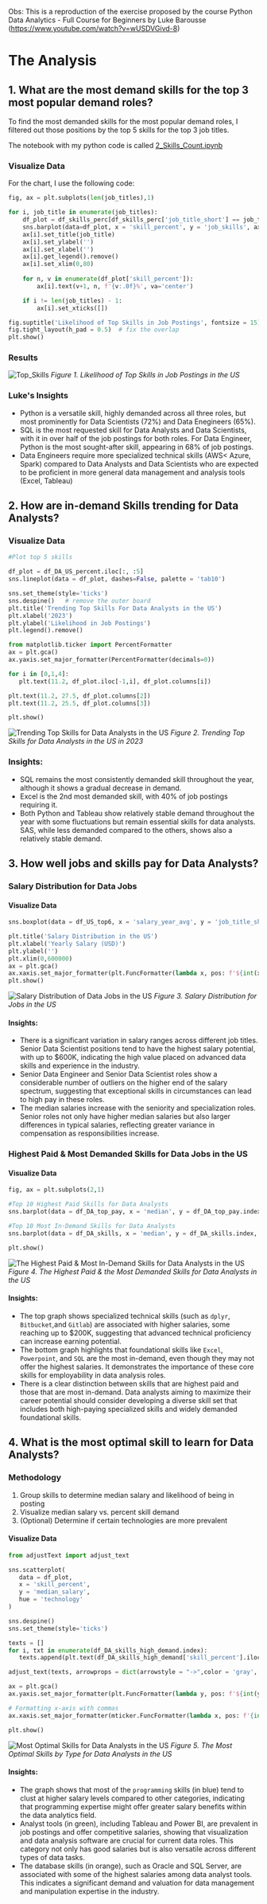 Obs: This is a reproduction of the exercise proposed by the course Python Data Analytics - Full Course for Beginners by Luke Barousse (https://www.youtube.com/watch?v=wUSDVGivd-8)

# The Analysis

## 1. What are the most demand skills for the top 3 most popular demand roles?
To find the most demanded skills for the most popular demand roles, I filtered out those positions by the top 5 skills for the top 3 job titles. 

The notebook with my python code is called [2_Skills_Count.ipynb](3_Project\2_Skills_Count.ipynb)

### Visualize Data
For the chart, I use the following code:

```python
fig, ax = plt.subplots(len(job_titles),1)

for i, job_title in enumerate(job_titles):
    df_plot = df_skills_perc[df_skills_perc['job_title_short'] == job_title].head(5)
    sns.barplot(data=df_plot, x = 'skill_percent', y = 'job_skills', ax = ax[i], hue = 'skill_count', palette = 'dark:b_r')
    ax[i].set_title(job_title)
    ax[i].set_ylabel('')
    ax[i].set_xlabel('')
    ax[i].get_legend().remove()
    ax[i].set_xlim(0,80)
    
    for n, v in enumerate(df_plot['skill_percent']):
        ax[i].text(v+1, n, f'{v:.0f}%', va='center') 

    if i != len(job_titles) - 1:
        ax[i].set_xticks([]) 

fig.suptitle('Likelihood of Top Skills in Job Postings', fontsize = 15)
fig.tight_layout(h_pad = 0.5)  # fix the overlap
plt.show()

```

### Results
![Top_Skills](3_Project\images\Top_Skills_in_Job_Postings.png)
*Figure 1. Likelihood of Top Skills in Job Postings in the US*

### Luke's Insights
 - Python is a versatile skill, highly demanded across all three roles, but most prominently for Data Scientists (72%) and Data Enegineers (65%).
 - SQL is the most requested skill for Data Analysts and Data Scientists, with it in over half of the job postings for both roles. For Data Engineer, Python is the most sought-after skill, appearing in 68% of job postings.
 - Data Engineers require more specialized technical skills (AWS< Azure, Spark) compared to Data Analysts and Data Scientists who are expected to be proficient in more general data management and analysis tools (Excel, Tableau)

 ## 2. How are in-demand Skills trending for Data Analysts?
 ### Visualize Data
 ```python
#Plot top 5 skills

df_plot = df_DA_US_percent.iloc[:, :5]
sns.lineplot(data = df_plot, dashes=False, palette = 'tab10')

sns.set_theme(style='ticks')
sns.despine()   # remove the outer board
plt.title('Trending Top Skills For Data Analysts in the US')
plt.xlabel('2023')
plt.ylabel('Likelihood in Job Postings')
plt.legend().remove()

from matplotlib.ticker import PercentFormatter
ax = plt.gca()
ax.yaxis.set_major_formatter(PercentFormatter(decimals=0))

for i in [0,1,4]:
    plt.text(11.2, df_plot.iloc[-1,i], df_plot.columns[i])

plt.text(11.2, 27.5, df_plot.columns[2])
plt.text(11.2, 25.5, df_plot.columns[3])

plt.show()
 ```
 
 ![Trending Top Skills for Data Analysts in the US](3_Project\images\Top_Trending_Skills_US.png)
*Figure 2. Trending Top Skills for Data Analysts in the US in 2023*

### Insights:
- SQL remains the most consistently demanded skill throughout the year, although it shows a gradual decrease in demand.
- Excel is the 2nd most demanded skill, with 40% of job postings requiring it.
- Both Python and Tableau show relatively stable demand throughout the year with some fluctuations but remain essential skills for data analysts. SAS, while less demanded compared to the others, shows also a relatively stable demand.

## 3. How well jobs and skills pay for Data Analysts?

### Salary Distribution for Data Jobs
 #### Visualize Data
 ```python
 sns.boxplot(data = df_US_top6, x = 'salary_year_avg', y = 'job_title_short', order = job_order)

plt.title('Salary Distribution in the US')
plt.xlabel('Yearly Salary (USD)')
plt.ylabel('')
plt.xlim(0,600000)
ax = plt.gca()
ax.xaxis.set_major_formatter(plt.FuncFormatter(lambda x, pos: f'${int(x/1000)}K'))   # FuncFormatter
plt.show()
 ```
 
 ![Salary Distribution of Data Jobs in the US](3_Project\images\Salary_Distribution.png)
*Figure 3. Salary Distribution for Jobs in the US*

#### Insights:
- There is a significant variation in salary ranges across different job titles. Senior Data Scientist positions tend to have the highest salary potential, with up to $600K, indicating the high value placed on advanced data skills and experience in the industry.
- Senior Data Engineer and Senior Data Scientist roles show a considerable number of outliers on the higher end of the salary spectrum, suggesting that exceptional skills in circumstances can lead to high pay in these roles. 
- The median salaries increase with the seniority and specialization roles. Senior roles not only have higher median salaries but also larger differences in typical salaries, reflecting greater variance in compensation as responsibilities increase.

### Highest Paid & Most Demanded Skills for Data Jobs in the US
#### Visualize Data
 ```python
 fig, ax = plt.subplots(2,1)

#Top 10 Highest Paid Skills for Data Analysts
sns.barplot(data = df_DA_top_pay, x = 'median', y = df_DA_top_pay.index, ax = ax[0], hue = 'median', palette='dark:b_r')

#Top 10 Most In-Demand Skills for Data Analysts
sns.barplot(data = df_DA_skills, x = 'median', y = df_DA_skills.index, ax = ax[1], hue = 'median', palette = 'light:b')

plt.show()

 ```
 
 ![The Highest Paid & Most In-Demand Skills for Data Analysts in the US](3_Project\images\Highest_Paid_and_Most_Demanded_Skills_US.png)
*Figure 4. The Highest Paid & the Most Demanded Skills for Data Analysts in the US*

#### Insights:
- The top graph shows specialized technical skills (such as `dplyr`, `Bitbucket`,and `Gitlab`) are associated with higher salaries, some reaching up to $200K, suggesting that advanced technical proficiency can increase earning potential.
- The bottom graph highlights that foundational skills like `Excel`, `Powerpoint`, and `SQL` are the most in-demand, even though they may not offer the highest salaries. It demonstrates the importance of these core skills for employability in data analysis roles. 
- There is a clear distinction between skills that are highest paid and those that are most in-demand. Data analysts aiming to maximize their career potential should consider developing a diverse skill set that includes both high-paying specialized skills and widely demanded foundational skills.

## 4. What is the most optimal skill to learn for Data Analysts?
### Methodology
1. Group skills to determine median salary and likelihood of being in posting
2. Visualize median salary vs. percent skill demand
3. (Optional) Determine if certain technologies are more prevalent

#### Visualize Data
 ```python
 from adjustText import adjust_text

sns.scatterplot(
    data = df_plot,
    x = 'skill_percent', 
    y = 'median_salary',
    hue = 'technology'
)

sns.despine()
sns.set_theme(style='ticks')

texts = []
for i, txt in enumerate(df_DA_skills_high_demand.index):
    texts.append(plt.text(df_DA_skills_high_demand['skill_percent'].iloc[i],df_DA_skills_high_demand['median_salary'].iloc[i],txt))

adjust_text(texts, arrowprops = dict(arrowstyle = "->",color = 'gray', lw=1))

ax = plt.gca()
ax.yaxis.set_major_formatter(plt.FuncFormatter(lambda y, pos: f'${int(y/1000)}K'))   # FuncFormatter

# Formatting x-axis with commas
ax.xaxis.set_major_formatter(mticker.FuncFormatter(lambda x, pos: f'{int(x):,}%'))   # FuncFormatter

plt.show()
 ```
 
 ![Most Optimal Skills for Data Analysts in the US](3_Project\images\Most_Optimal_Skills_Data_Analysts_US.png)
*Figure 5. The Most Optimal Skills by Type for Data Analysts in the US*

#### Insights:
- The graph shows that most of the `programming` skills (in blue) tend to clust at higher salary levels compared to other categories, indicating that programming expertise might offer greater salary benefits within the data analytics field.
- Analyst tools (in green), including Tableau and Power BI, are prevalent in job postings and offer competitive salaries, showing that visualization and data analysis software are crucial for current data roles. This category not only has good salaries but is also versatile across different types of data tasks.
- The database skills (in orange), such as Oracle and SQL Server, are associated with some of the highest salaries among data analyst tools. This indicates a significant demand and valuation for data management and manipulation expertise in the industry.